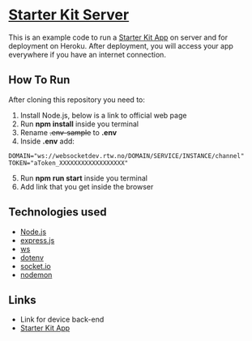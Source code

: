# [Starter Kit Server](https://nornir-starter-kit-app.herokuapp.com/)
This is an example code to run a [Starter Kit App](https://github.com/Nornir-academy/starter-kit-app)
on server and for deployment on Heroku. After deployment, you will access your
app everywhere if you have an internet connection.

## How To Run
After cloning this repository you need to:
1. Install Node.js, below is a link to official web page
2. Run **npm install** inside you terminal
3. Rename ~~.env-sample~~ to **.env**
4. Inside **.env** add:
```
DOMAIN="ws://websocketdev.rtw.no/DOMAIN/SERVICE/INSTANCE/channel"
TOKEN="aToken_XXXXXXXXXXXXXXXXXX"
```
5. Run **npm run start** inside you terminal
6. Add link that you get inside the browser

## Technologies used
- [Node.js](https://nodejs.org/en/)
- [express.js](https://expressjs.com/)
- [ws](https://www.npmjs.com/package/ws)
- [dotenv](https://www.npmjs.com/package/dotenv)
- [socket.io](https://socket.io/)
- [nodemon](https://nodemon.io/)

## Links
- Link for device back-end
- [Starter Kit App](https://github.com/Nornir-academy/starter-kit-app)
